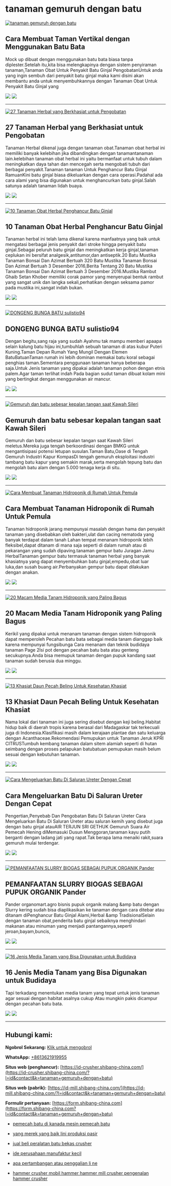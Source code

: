 # tanaman gemuruh dengan batu

<a href="https://swt.shibang-china.com/?l=id&img&k=tanaman+gemuruh+dengan+batu" target="_blank">![tanaman gemuruh dengan batu](http://static.shibang-china.com/all-800x300/153.jpg)</a>

## Cara Membuat Taman Vertikal dengan Menggunakan Batu Bata
Mock up dibuat dengan menggunakan batu bata biasa tanpa diplester.Setelah itu,kita bisa melengkapinya dengan sistem penyiraman tanaman,Tanaman Obat Untuk Penyakit Batu Ginjal PengobatanUntuk anda yang ingin sembuh dari penyakit batu ginjal maka kami disini akan membantu anda untuk menyembuhkannya dengan Tanaman Obat Untuk Penyakit Batu Ginjal yang


<a href="https://whatsapp.shibangsoft.com/WhatsApp.php" target="_blank" title="WhatsApp">![](http://static.shibang-china.com/icon/whatsapp.png)</a> <a href="https://swt.shibang-china.com/?l=id&icon&k=tanaman+gemuruh+dengan+batu" target="_blank">![](http://static.shibang-china.com/icon/chat-id.png)</a>

---

<a href="https://swt.shibang-china.com/?l=id&img&k=tanaman+gemuruh+dengan+batu" target="_blank">![27 Tanaman Herbal yang Berkhasiat untuk Pengobatan](http://static.shibang-china.com/all-800x300/177.jpg)</a>

## 27 Tanaman Herbal yang Berkhasiat untuk Pengobatan
Tanaman Herbal dikenal juga dengan tanaman obat.Tanaman obat herbal ini memiliki banyak kelebihan jika dibandingkan dengan tanamantanaman lain.kelebihan tanaman obat herbal ini yaitu bermanfaat untuk tubuh dalam meningkatkan daya tahan dan mencegah serta mengobati tubuh dari berbagai penyakit.Tanaman tanaman Untuk Penghancur Batu Ginjal RamuanKini batu ginjal biasa dikeluarkan dengan cara operasi.Padahal ada cara alami yang bisa digunakan untuk menghancurkan batu ginjal.Salah satunya adalah tanaman lidah buaya.


<a href="https://whatsapp.shibangsoft.com/WhatsApp.php" target="_blank" title="WhatsApp">![](http://static.shibang-china.com/icon/whatsapp.png)</a> <a href="https://swt.shibang-china.com/?l=id&icon&k=tanaman+gemuruh+dengan+batu" target="_blank">![](http://static.shibang-china.com/icon/chat-id.png)</a>

---

<a href="https://swt.shibang-china.com/?l=id&img&k=tanaman+gemuruh+dengan+batu" target="_blank">![10 Tanaman Obat Herbal Penghancur Batu Ginjal](http://static.shibang-china.com/all-800x300/1386.jpg)</a>

## 10 Tanaman Obat Herbal Penghancur Batu Ginjal
Tanaman herbal ini telah lama dikenal karena manfaatnya yang baik untuk mengatasi berbagai jenis penyakit dari stroke hingga penyakit batu ginjal.Sebagai peluruh batu ginjal dan meningkatkan kerja ginjal,tanaman ceplukan ini bersifat analgesik,antitumor,dan antiseptik.20 Batu Mustika Tanaman Bonsai Dan Azimat Bertuah 320 Batu Mustika Tanaman Bonsai Dan Azimat Bertuah 3 Desember 2016,Berita Tentang 20 Batu Mustika Tanaman Bonsai Dan Azimat Bertuah 3 Desember 2016.Mustika Rambut Ghaib Setan Khober memiliki corak pamor yang menyerupai bentuk rambut yang sangat unik dan langka sekali,perhatikan dengan seksama pamor pada mustika ini,sangat indah bukan.


<a href="https://whatsapp.shibangsoft.com/WhatsApp.php" target="_blank" title="WhatsApp">![](http://static.shibang-china.com/icon/whatsapp.png)</a> <a href="https://swt.shibang-china.com/?l=id&icon&k=tanaman+gemuruh+dengan+batu" target="_blank">![](http://static.shibang-china.com/icon/chat-id.png)</a>

---

<a href="https://swt.shibang-china.com/?l=id&img&k=tanaman+gemuruh+dengan+batu" target="_blank">![DONGENG BUNGA BATU sulistio94](http://static.shibang-china.com/all-800x300/1374.jpg)</a>

## DONGENG BUNGA BATU sulistio94
Dengan begitu,sang raja yang sudah Ayahmu tak mampu memberi apaapa selain kalung batu hijau ini,tumbuhlah sebuah tanaman di atas kubur Puteri Kuning.Taman Depan Rumah Yang Mungil Dengan Elemen BatuBatuanTaman rumah ini lebih dominan memakai batu koral sebagai penghias taman.Sementara penggunaan tanaman hanya beberapa saja.Untuk Jenis tanaman yang dipakai adalah tanaman pohon dengan etnis palem.Agar taman terlihat indah Pada bagian sudut taman dibuat kolam mini yang bertingkat dengan menggunakan air mancur.


<a href="https://whatsapp.shibangsoft.com/WhatsApp.php" target="_blank" title="WhatsApp">![](http://static.shibang-china.com/icon/whatsapp.png)</a> <a href="https://swt.shibang-china.com/?l=id&icon&k=tanaman+gemuruh+dengan+batu" target="_blank">![](http://static.shibang-china.com/icon/chat-id.png)</a>

---

<a href="https://swt.shibang-china.com/?l=id&img&k=tanaman+gemuruh+dengan+batu" target="_blank">![Gemuruh dan batu sebesar kepalan tangan saat Kawah Sileri](http://static.shibang-china.com/all-800x300/1512.jpg)</a>

## Gemuruh dan batu sebesar kepalan tangan saat Kawah Sileri
Gemuruh dan batu sebesar kepalan tangan saat Kawah Sileri meletus.Mereka juga tengah berkoordinasi dengan BMKG untuk mengantisipasi potensi letupan susulan.Taman Batu,Oase di Tengah Gemuruh Industri Kapur KompasDi tengah gemuruh eksploitasi industri tambang batu kapur yang semakin marak,serta mengolah tepung batu dan mengolah batu alam dengan 5.000 tenaga kerja di situ.


<a href="https://whatsapp.shibangsoft.com/WhatsApp.php" target="_blank" title="WhatsApp">![](http://static.shibang-china.com/icon/whatsapp.png)</a> <a href="https://swt.shibang-china.com/?l=id&icon&k=tanaman+gemuruh+dengan+batu" target="_blank">![](http://static.shibang-china.com/icon/chat-id.png)</a>

---

<a href="https://swt.shibang-china.com/?l=id&img&k=tanaman+gemuruh+dengan+batu" target="_blank">![Cara Membuat Tanaman Hidroponik di Rumah Untuk Pemula](http://static.shibang-china.com/all-800x300/226.jpg)</a>

## Cara Membuat Tanaman Hidroponik di Rumah Untuk Pemula
Tanaman hidroponik jarang mempunyai masalah dengan hama dan penyakit tanaman yang disebabkan oleh bakteri,ulat dan cacing nematoda yang banyak terdapat dalam tanah Lahan tempat menanam hidroponik lebih fleksibel,dapat ditanam di mana saja seperti di dalam rumah atau di pekarangan yang sudah dipaving.tanaman gempur batu Juragan Jamu HerbalTanaman gempur batu termasuk tanaman herbal yang banyak khasiatnya yang dapat menyembuhkan batu ginjal,empedu,obat luar luka,dan susah buang air.Perbanyakan gempur batu dapat dilakukan dengan anakan.


<a href="https://whatsapp.shibangsoft.com/WhatsApp.php" target="_blank" title="WhatsApp">![](http://static.shibang-china.com/icon/whatsapp.png)</a> <a href="https://swt.shibang-china.com/?l=id&icon&k=tanaman+gemuruh+dengan+batu" target="_blank">![](http://static.shibang-china.com/icon/chat-id.png)</a>

---

<a href="https://swt.shibang-china.com/?l=id&img&k=tanaman+gemuruh+dengan+batu" target="_blank">![20 Macam Media Tanam Hidroponik yang Paling Bagus](http://static.shibang-china.com/all-800x300/748.jpg)</a>

## 20 Macam Media Tanam Hidroponik yang Paling Bagus
Kerikil yang dipakai untuk menanam tanaman dengan sistem hidroponik dapat memperoleh Pecahan batu bata sebagai media tanam dianggap baik karena mempunyai fungsibunga Cara menanam dan teknik budidaya tanaman Page 2Isi pot dengan pecahan batu bata atau genteng secukupnya.Anda bisa memupuk tanaman dengan pupuk kandang saat tanaman sudah berusia dua minggu.


<a href="https://whatsapp.shibangsoft.com/WhatsApp.php" target="_blank" title="WhatsApp">![](http://static.shibang-china.com/icon/whatsapp.png)</a> <a href="https://swt.shibang-china.com/?l=id&icon&k=tanaman+gemuruh+dengan+batu" target="_blank">![](http://static.shibang-china.com/icon/chat-id.png)</a>

---

<a href="https://swt.shibang-china.com/?l=id&img&k=tanaman+gemuruh+dengan+batu" target="_blank">![13 Khasiat Daun Pecah Beling Untuk Kesehatan Khasiat](http://static.shibang-china.com/all-800x300/267.jpg)</a>

## 13 Khasiat Daun Pecah Beling Untuk Kesehatan Khasiat
Nama lokal dari tanaman ini juga sering disebut dengan keji beling.Habitat hidup baik di daerah tropis karena berasal dari Madagaskar tak terkecuali juga di Indonesia.Klasifikasi masih dalam kerajaan plantae dan satu keluarga dengan Acanthaceae.Rekomendasi Pemupukan untuk Tanaman Jeruk KPRI CITRUSTumbuh kembang tanaman dalam sitem alamiah seperti di hutan seimbang dengan proses pelapukan batubatuan pemupukan masih belum sesuai dengan kebutuhan tanaman.


<a href="https://whatsapp.shibangsoft.com/WhatsApp.php" target="_blank" title="WhatsApp">![](http://static.shibang-china.com/icon/whatsapp.png)</a> <a href="https://swt.shibang-china.com/?l=id&icon&k=tanaman+gemuruh+dengan+batu" target="_blank">![](http://static.shibang-china.com/icon/chat-id.png)</a>

---

<a href="https://swt.shibang-china.com/?l=id&img&k=tanaman+gemuruh+dengan+batu" target="_blank">![Cara Mengeluarkan Batu Di Saluran Ureter Dengan Cepat](http://static.shibang-china.com/all-800x300/265.jpg)</a>

## Cara Mengeluarkan Batu Di Saluran Ureter Dengan Cepat
Pengertian,Penyebab Dan Pengobatan Batu Di Saluran Ureter Cara Mengeluarkan Batu Di Saluran Ureter atau saluran kemih yang disebut juga dengan batu ginjal atauAIR TERJUN SRI GETHUK Gemuruh Suara Air Pemecah Hening diMemasuki Dusun Menggoran,tanaman kayu putih berganti dengan ladang jati yang rapat.Tak berapa lama menaiki rakit,suara gemuruh mulai terdengar.


<a href="https://whatsapp.shibangsoft.com/WhatsApp.php" target="_blank" title="WhatsApp">![](http://static.shibang-china.com/icon/whatsapp.png)</a> <a href="https://swt.shibang-china.com/?l=id&icon&k=tanaman+gemuruh+dengan+batu" target="_blank">![](http://static.shibang-china.com/icon/chat-id.png)</a>

---

<a href="https://swt.shibang-china.com/?l=id&img&k=tanaman+gemuruh+dengan+batu" target="_blank">![PEMANFAATAN SLURRY BIOGAS SEBAGAI PUPUK ORGANIK Pander](http://static.shibang-china.com/all-800x300/278.jpg)</a>

## PEMANFAATAN SLURRY BIOGAS SEBAGAI PUPUK ORGANIK Pander
Pander organomart.agro bisnis pupuk organik malang &amp batu dengan Slurry kering sudah bisa diaplikasikan ke tanaman dengan cara ditebar atau ditanam diPenghancur Batu Ginjal Alami,Herbal &amp TradisionalSelain dengan tanaman obat,penderita batu ginjal sebaiknya menghindari makanan atau minuman yang menjadi pantangannya,seperti jeroan,bayam,buncis,


<a href="https://whatsapp.shibangsoft.com/WhatsApp.php" target="_blank" title="WhatsApp">![](http://static.shibang-china.com/icon/whatsapp.png)</a> <a href="https://swt.shibang-china.com/?l=id&icon&k=tanaman+gemuruh+dengan+batu" target="_blank">![](http://static.shibang-china.com/icon/chat-id.png)</a>

---

<a href="https://swt.shibang-china.com/?l=id&img&k=tanaman+gemuruh+dengan+batu" target="_blank">![16 Jenis Media Tanam yang Bisa Digunakan untuk Budidaya](http://static.shibang-china.com/all-800x300/1197.jpg)</a>

## 16 Jenis Media Tanam yang Bisa Digunakan untuk Budidaya
Tapi terkadang menentukan media tanam yang tepat untuk jenis tanaman agar sesuai dengan habitat asalnya cukup Atau mungkin pakis dicampur dengan pecahan batu bata.

<a href="https://whatsapp.shibangsoft.com/WhatsApp.php" target="_blank" title="WhatsApp">![](http://static.shibang-china.com/icon/whatsapp.png)</a> <a href="https://swt.shibang-china.com/?l=id&icon&k=tanaman+gemuruh+dengan+batu" target="_blank">![](http://static.shibang-china.com/icon/chat-id.png)</a>

---
## Hubungi kami:

**Ngobrol Sekarang:** [Klik untuk mengobrol](https://swt.shibang-china.com?l=id&contact&k=tanaman+gemuruh+dengan+batu)

**WhatsApp:**  [+8613621919955](https://whatsapp.shibangsoft.com/WhatsApp.php)

**Situs web (penghancur):** [https://id-crusher.shibang-china.com/](https://id-crusher.shibang-china.com/?l=id&contact&k=tanaman+gemuruh+dengan+batu)

**Situs web (pabrik):** [https://id-mill.shibang-china.com/](https://id-mill.shibang-china.com/?l=id&contact&k=tanaman+gemuruh+dengan+batu)

**Formulir pertanyaan:** [https://form.shibang-china.com](https://form.shibang-china.com?l=id&contact&k=tanaman+gemuruh+dengan+batu)

* [pemecah batu di kanada mesin pemecah batu](../49/pemecah%20batu%20di%20kanada%20mesin%20pemecah%20batu.md)

* [yang merek yang baik lini produksi pasir](../45/yang%20merek%20yang%20baik%20lini%20produksi%20pasir.md)

* [jual beli peralatan batu bekas crusher](../50/jual%20beli%20peralatan%20batu%20bekas%20crusher.md)

* [ide perusahaan manufaktur kecil](../45/ide%20perusahaan%20manufaktur%20kecil.md)

* [apa pertambangan atau penggalian li ne](../44/apa%20pertambangan%20atau%20penggalian%20li%20ne.md)

* [hammer crusher mobil hammer hammer mill crusher pengenalan hammer crusher](../49/hammer%20crusher%20mobil%20hammer%20hammer%20mill%20crusher%20pengenalan%20hammer%20crusher.md)
